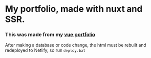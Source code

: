 # My portfolio, made with nuxt and SSR.

### This was made from my [vue portfolio](https://github.com/leomet07/vue-portfolio)

After making a database or code change, the html must be rebuilt and redeployed to Netlify, so run `deploy.bat`
